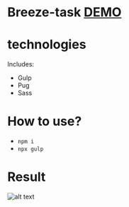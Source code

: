 # Breeze-task [DEMO](https://anastasiia-emets.github.io/Breeze-task/dist/index.html)

# technologies
Includes:
- Gulp
- Pug
- Sass
# How to use?
- `npm i`
- `npx gulp`

# Result
![alt text](https://github.com/anastasiia-emets/Breeze-task/blob/master/1.0.%20Main.png "breeze")
